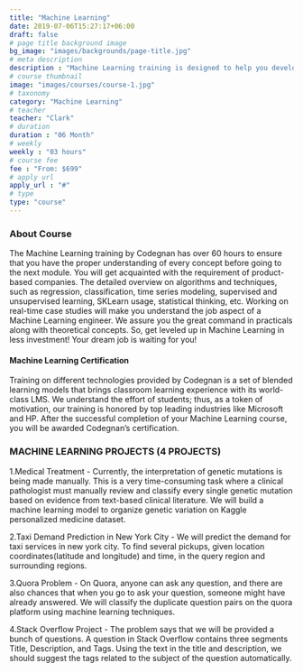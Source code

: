 ```yaml
---
title: "Machine Learning"
date: 2019-07-06T15:27:17+06:00
draft: false
# page title background image
bg_image: "images/backgrounds/page-title.jpg"
# meta description
description : "Machine Learning training is designed to help you develop necessary skills that are vital to gain in-depth knowledge in supervised learning, unsupervised learning, machine learning algorithms, vector machines, and much more through real-time use cases and project-based learning.."
# course thumbnail
image: "images/courses/course-1.jpg"
# taxonomy
category: "Machine Learning"
# teacher
teacher: "Clark"
# duration
duration : "06 Month"
# weekly
weekly : "03 hours"
# course fee
fee : "From: $699"
# apply url
apply_url : "#"
# type
type: "course"
---
```



### About Course

The Machine Learning training by Codegnan has over 60 hours to ensure that you have the proper understanding of every concept before going to the next module. You will get acquainted with the requirement of product-based companies. The detailed overview on algorithms and techniques, such as regression, classification, time series modeling, supervised and unsupervised learning, SKLearn usage, statistical thinking, etc. Working on real-time case studies will make you understand the job aspect of a Machine Learning engineer. We assure you the great command in practicals along with theoretical concepts. So, get leveled up in Machine Learning in less investment! Your dream job is waiting for you!

#### Machine Learning Certification
Training on different technologies provided by Codegnan is a set of blended learning models that brings classroom learning experience with its world-class LMS. We understand the effort of students; thus, as a token of motivation, our training is honored by top leading industries like Microsoft and HP. After the successful completion of your Machine Learning course, you will be awarded Codegnan’s certification.


### MACHINE LEARNING PROJECTS (4 PROJECTS)
1.Medical Treatment - Currently, the interpretation of genetic mutations is being made manually. This is a very time-consuming task where a clinical pathologist must manually review and classify every single genetic mutation based on evidence from text-based clinical literature. We will build a machine learning model to organize genetic variation on Kaggle personalized medicine dataset.

2.Taxi Demand Prediction in New York City - We will predict the demand for taxi services in new york city. To find several pickups, given location coordinates(latitude and longitude) and time, in the query region and surrounding regions.

3.Quora Problem - On Quora, anyone can ask any question, and there are also chances that when you go to ask your question, someone might have already answered. We will classify the duplicate question pairs on the quora platform using machine learning techniques.

4.Stack Overflow Project - The problem says that we will be provided a bunch of questions. A question in Stack Overflow contains three segments Title, Description, and Tags. Using the text in the title and description, we should suggest the tags related to the subject of the question automatically.
